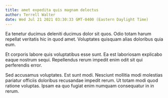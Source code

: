 ```yaml
---
title: amet expedita quis magnam delectus
author: Terrell Walter
date: Wed Jul 21 2021 03:30:33 GMT-0400 (Eastern Daylight Time)
---
```

Ea tenetur ducimus deleniti ducimus dolor sit quos. Odio totam harum repellat veritatis hic in quod amet. Voluptates quisquam alias doloribus quia eum.

 Et corporis labore quis voluptatibus esse sunt. Ea est laboriosam explicabo eaque nostrum sequi. Repellendus rerum impedit enim odit sit qui perferendis error.

 Sed accusamus voluptates. Est sunt modi. Nesciunt mollitia modi molestias pariatur officiis doloribus recusandae impedit rerum. Ut totam modi quod ratione voluptas. Ipsam ea quo fugiat enim numquam consequatur in in rerum.